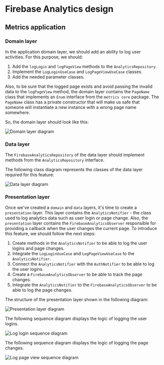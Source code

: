 # Firebase Analytics design

## Metrics application

### Domain layer

In the application domain layer, we should add an ability to log user activities. For this purpose, we should: 

1. Add the `logLogin` and `logPageView` methods to the `AnalyticsRepository`.
2. Implement the `LogLoginUseCase` and `LogPageViewUseCase` classes.
3. Add the needed parameter classes.

Also, to be sure that the logged page exists and avoid passing the invalid data to the `logPageView` method, the domain layer contains the `PageName` class that implements an `Enum` interface from the `metrics core` package. The `PageName` class has a private constructor that will make us safe that someone will instantiate a new instance with a wrong page name somewhere.

So, the domain layer should look like this:

![Domain layer diagram](http://www.plantuml.com/plantuml/proxy?cache=no&fmt=svg&src=https://github.com/platform-platform/monorepo/raw/master/metrics/web/docs/features/firebase_analytics/diagrams/firebase_analytics_domain_class.puml)

### Data layer

The `FirebaseAnalyticsRepository` of the data layer should implement methods from the `AnalyticsRepository` interface.

The following class diagram represents the classes of the data layer required for this feature: 

![Data layer diagram](http://www.plantuml.com/plantuml/proxy?cache=no&fmt=svg&src=https://github.com/platform-platform/monorepo/raw/master/metrics/web/docs/features/firebase_analytics/diagrams/firebase_analytics_data_class.puml)

### Presentation layer

Once we've created a `domain` and `data` layers, it's time to create a `presentation` layer. This layer contains the `AnalyticsNotifier` - the class used to log analytics data such as user login or page change. Also, the `presentation` layer contains the `FirebaseAnalyticsObserver` responsible for providing a callback when the user changes the current page. To introduce this feature, we should follow the next steps: 

1. Create methods in the `AnalyticsNotifier` to be able to log the user logins and page changes.
2. Integrate the `LogLoginUseCase` and `LogPageViewUseCase` to the `AnalyticsNotifier`.
3. Connect the `AnalyticsNotifier` with the `AuthNotifier` to be able to log the user logins.
4. Create a `FirebaseAnalyticsObserver` to be able to track the page changes.
5. Integrate the `AnalyticsNotifier` to the `FirebaseAnalyticsObserver` to be able to log the page changes.

The structure of the presentation layer shown in the following diagram: 

![Presentation layer diagram](http://www.plantuml.com/plantuml/proxy?cache=no&fmt=svg&src=https://github.com/platform-platform/monorepo/raw/master/metrics/web/docs/features/firebase_analytics/diagrams/firebase_analytics_presentation.puml)

The following sequence diagram displays the logic of logging the user logins.

![Log login sequence diagram](http://www.plantuml.com/plantuml/proxy?cache=no&fmt=svg&src=https://github.com/platform-platform/monorepo/raw/master/metrics/web/docs/features/firebase_analytics/diagrams/firebase_analytics_log_login_sequence.puml)

The following sequence diagram displays the logic of logging the page changes.

![Log page view sequence diagram](http://www.plantuml.com/plantuml/proxy?cache=no&fmt=svg&src=https://github.com/platform-platform/monorepo/raw/master/metrics/web/docs/features/firebase_analytics/diagrams/firebase_analytics_log_page_view_sequence.puml)
